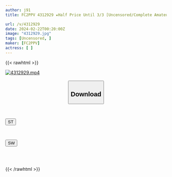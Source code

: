 ```yaml
---
author: j91
title: FC2PPV 4312929 ★Half Price Until 3/3 [Uncensored/Complete Amateur] A Neat Young Lady Who Cries While Staring At Me Is Back! It Is Obvious That She Likes Caresses And Extremely Thick Dicks With A Shooting Gaze, And She Is Moaning Erotically As Her Pussy Is Penetrated All The Way To The Base! ! Erotic Girlfriend Ryoko.

url: /v/4312929
date: 2024-02-22T00:20:00Z
image: "4312929.jpg"
tags: [Uncensored, ]
maker: [FC2PPV]
actress: [ ]
---
```



{{< rawhtml >}}

<div class="video" data-videoid="lQKJ977rJZiaP3">
    <a href="javascript:;">
        <img src="/v/4312929/4312929.jpg" width="WIDTH" height="HEIGHT" alt="4312929.mp4" loading="lazy">
    </a>
</div>

<script type="text/javascript" src="https://j91.asia/asset/on-demand-st.js"></script>

<br>
  <link rel="stylesheet" href="https://j91.asia/asset/bs5.css">
  
  <center>
  <button class="btn btn-primary" type="button" data-bs-toggle="collapse" data-bs-target=".multi-collapse" aria-expanded="false" aria-controls="multiCollapseExample1 multiCollapseExample2"><h2>Download</h2></button></center>
</p>
<div class="row">
  <div class="col">
    <div class="collapse multi-collapse" id="multiCollapseExample1">
      <div class="card card-body">
	      	      <br>
<div class="buttons">  
<p><a href="https://streamtape.to/v/lQKJ977rJZiaP3" target="_blank"><button class="btn-hover color-3"><i class="fa fa-download"></i> ST</button></a></p></div>
    </div>
  </div>
</div>
  <div class="col">
    <div class="collapse multi-collapse" id="multiCollapseExample2">
      <div class="card card-body">
	      <br>
<div class="buttons">
<p><a href="https://cdnwish.com/ucv4cfk15ugy" target="_blank"><button class="btn-hover color-2"><i class="fa fa-download"></i> SW</button></a></p></div>
<br><br>
      </div>
    </div>
  </div>
</div>

{{< /rawhtml >}}